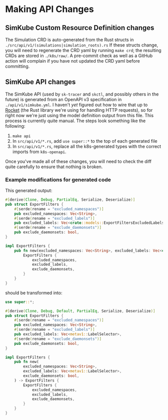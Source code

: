 <!--
project: SimKube
template: docs.html
-->

# Making API Changes

## SimKube Custom Resource Definition changes

The Simulation CRD is auto-generated from the Rust structs in `./src/api/v1/(simulations|simulation_roots).rs`
If these structs change, you will need to regenerate the CRD yaml by running `make crd`; the resulting CRDs are stored
in `./k8s/raw/`.  A pre-commit check as well as a GitHub action will complain if you have not updated the CRD yaml
before committing.

## SimKube API changes

The SimKube API (used by `sk-tracer` and `skctl`, and possibly others in the future) is generated from an OpenAPI v3
specification in `./api/v1/simkube.yml`.  I haven't _yet_ figured out how to wire that up to [Rocket](https://rocket.rs)
(the Rust library we're using for handling HTTP requests), so for right now we're just using the model definition output
from this file.  This process is currently quite manual.  The steps look something like the following:

1. `make api`
2. In `src/api/v1/*.rs`, add `use super::*` to the top of each generated file
3. In `src/api/v1/*.rs`, replace all the k8s-generated types with the correct imports from `k8s-openapi`.

Once you've made all of these changes, you will need to check the diff quite carefully to ensure that nothing is broken.

### Example modifications for generated code

This generated output:

```rust
#[derive(Clone, Debug, PartialEq, Serialize, Deserialize)]
pub struct ExportFilters {
    #[serde(rename = "excluded_namespaces")]
    pub excluded_namespaces: Vec<String>,
    #[serde(rename = "excluded_labels")]
    pub excluded_labels: Vec<crate::models::ExportFiltersExcludedLabelsInner>,
    #[serde(rename = "exclude_daemonsets")]
    pub exclude_daemonsets: bool,
}

impl ExportFilters {
    pub fn new(excluded_namespaces: Vec<String>, excluded_labels: Vec<crate::models::ExportFiltersExcludedLabelsInner>, exclude_daemonsets: bool) -> ExportFilters {
        ExportFilters {
            excluded_namespaces,
            excluded_labels,
            exclude_daemonsets,
        }
    }
}
```

should be transformed into:

```rust
use super::*;

#[derive(Clone, Debug, Default, PartialEq, Serialize, Deserialize)]
pub struct ExportFilters {
    #[serde(rename = "excluded_namespaces")]
    pub excluded_namespaces: Vec<String>,
    #[serde(rename = "excluded_labels")]
    pub excluded_labels: Vec<metav1::LabelSelector>,
    #[serde(rename = "exclude_daemonsets")]
    pub exclude_daemonsets: bool,
}

impl ExportFilters {
    pub fn new(
        excluded_namespaces: Vec<String>,
        excluded_labels: Vec<metav1::LabelSelector>,
        exclude_daemonsets: bool,
    ) -> ExportFilters {
        ExportFilters {
            excluded_namespaces,
            excluded_labels,
            exclude_daemonsets,
        }
    }
}
```
